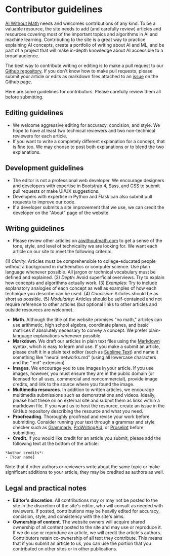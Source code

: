 # Contributor guidelines

[AI Without Math](http://www.aiwithoutmath.com) needs and welcomes contributions of any kind. To be a valuable resource, the site needs to add (and carefully review) articles and resources covering most of the important topics and algorithms in AI and machine learning. Contributing to the site is a great way to practice explaining AI concepts, create a portfolio of writing about AI and ML, and be part of a project that will make in-depth knowledge about AI accessible to a broad audience.

The best way to contribute writing or editing is to make a pull request to our [Github repository](https://github.com/RyanMcCarl/aiwithoutmath). If you don't know how to make pull requests, please submit your article or edits as markdown files attached to an [issue](https://github.com/RyanMcCarl/aiwithoutmath/issues) on the Github page.

Here are some guidelines for contributors. Please carefully review them all before submitting.

## Editing guidelines

- We welcome aggressive editing for accuracy, concision, and style. We hope to have at least two technical reviewers and two non-technical reviewers for each article.
- If you want to write a completely different explanation for a concept, that is fine too. We may choose to post both explanations or to blend the two explanations.

## Development guidelines

- The editor is not a professional web developer. We encourage designers and developers with expertise in Bootstrap 4, Sass, and CSS to submit pull requests or make UI/UX suggestions.
- Developers with expertise in Python and Flask can also submit pull requests to improve our code.
- If a developer submits a site improvement that we use, we can credit the developer on the "About" page of the website.

## Writing guidelines

- Please review other articles on [aiwithoutmath.com](aiwithoutmath.com) to get a sense of the tone, style, and level of  technicality we are looking for. We want each article on our site to meet the following criteria:

(1) *Clarity*: Articles must be comprehensible to college-educated people without a background in mathematics or computer science. Use plain language whenever possible. All jargon or technical vocabulary must be defined and explained.
(2) *Depth*: Avoid superficial overviews. Try to explain how concepts and algorithms actually work.
(3) *Examples*: Try to include explanatory analogies of each concept as well as examples of how each technique you describe can be used.
(4) *Concision*: Articles should be as short as possible.
(5) *Modularity*: Articles should be self-contained and not require reference to other articles (but optional links to other articles and outside resourecs are welcome).

- **Math**. Although the title of the website promises "no math," articles can use arithmetic, high school algebra, coordinate planes, and basic matrices if absolutely necessary to convey a concept. We prefer plain-language explanations whenever possible.
- **Markdown**. We draft our articles in plain text files using the [Markdown](https://daringfireball.net/projects/markdown/syntax) syntax, which is easy to learn and use. If you make a  submit an article, please draft it in a plain text editor (such as [Sublime Text](https://www.sublimetext.com/)) and name it something like "neural networks.md" (using all lowercase characters and the ".md" extension).
- **Images**. We encourage you to use images in your article. If you use images, however, you must ensure they are in the public domain (or licensed for all uses, commercial and noncommercial), provide image credits, and link to the source where you found the image.
- **Multimedia resources**. In addition to written articles, we encourage multimedia submissions such as demonstrations and videos. Ideally, please host these on an external site and submit them as links within a markdown file. If you want us to host the resource, create an issue in the GitHub repository describing the resource and what you need.
- **Proofreading**. Thoroughly proofread and revise your work before submitting. Consider running your text through a grammar and style checker such as [Grammarly](grammarly.com), [ProWritingAid](https://prowritingaid.com), or [Proselint](https://github.com/amperser/proselint/) before submitting.
- **Credit**. If you would like credit for an article you submit, please add the following text at the bottom of the article:

```
*Author credits*:
- [Your name]
```

Note that if other authors or reviewers write about the same topic or make significant additions to your article, they may be credited as authors as well.

## Legal and practical notes

- **Editor's discretion**. All contributions may or may not be posted to the site in the discretion of the site's editor, who will consult as needed with reviewers. If posted, contributions may be heavily edited for accuracy, concision, style, and consistency with the site's aims.
- **Ownership of content**. The website owners will acquire shared ownership of all content posted to the site and may use or reproduce it. If we do use or reproduce an article, we will credit the article's authors. Contributors retain co-ownership of all text they contribute. This means that if you submit an article to us, you can use the portion that you contributed on other sites or in other publications.
